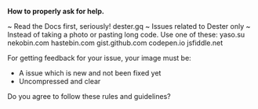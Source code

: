 **How to properly ask for help.**

~ Read the Docs first, seriously! dester.gq
~ Issues related to Dester only
~ Instead of taking a photo or pasting long code. Use one of these:
    yaso.su
    nekobin.com
    hastebin.com
    gist.github.com
    codepen.io
    jsfiddle.net

For getting feedback for your issue, your image must be:
- A issue which is new and not been fixed yet
- Uncompressed and clear

Do you agree to follow these rules and guidelines?
